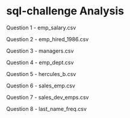 # sql-challenge Analysis

Question 1 - emp_salary.csv

Question 2 - emp_hired_1986.csv

Question 3 - managers.csv

Question 4 - emp_dept.csv

Question 5 - hercules_b.csv

Question 6 - sales_emp.csv

Question 7 - sales_dev_emps.csv

Question 8 - last_name_freq.csv